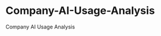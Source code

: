 <!--
 * @Autor: Witten Yeh
 * @Date: 2025-02-21 19:30:00
 * @LastEditors: Witten Yeh
 * @LastEditTime: 2025-02-21 19:54:50
 * @Description: 
-->

# Company-AI-Usage-Analysis

Company AI Usage Analysis

